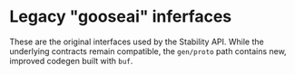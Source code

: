 # Legacy "gooseai" inferfaces

These are the original interfaces used by the Stability API. While the underlying contracts remain compatible, the `gen/proto` path contains new, improved codegen built with `buf`.